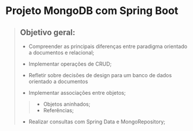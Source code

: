 # Projeto MongoDB com Spring Boot

> <h2> Objetivo geral:</h2>
>
> * Compreender as principais diferenças entre paradigma orientado a documentos e relacional;
>
> * Implementar operações de CRUD;
>
> * Refletir sobre decisões de design para um banco de dados orientado a documentos
>
> * Implementar associações entre objetos;
  >> * Objetos aninhados;
  >> * Referências;
> * Realizar consultas com Spring Data e MongoRepository;
